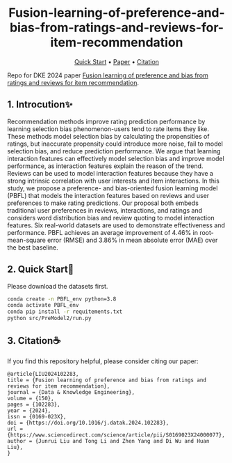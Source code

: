 # 
<h1 align="center">
Fusion-learning-of-preference-and-bias-from-ratings-and-reviews-for-item-recommendation
</h1>

<p align="center">
  <a href="#2-quick-start🚀">Quick Start</a> •
  <a href="https://www.sciencedirect.com/science/article/pii/S0169023X24000077">Paper</a> •
  <a href="#3-citation☕️">Citation</a>
</p>



Repo for DKE 2024 paper [Fusion learning of preference and bias from ratings and reviews for item recommendation](https://www.sciencedirect.com/science/article/pii/S0169023X24000077).



## 1. Introcution✨
Recommendation methods improve rating prediction performance by learning selection bias phenomenon-users tend to rate items they like. These methods model selection bias by calculating the propensities of ratings, but inaccurate propensity could introduce more noise, fail to model selection bias, and reduce prediction performance. We argue that learning interaction features can effectively model selection bias and improve model performance, as interaction features explain the reason of the trend. Reviews can be used to model interaction features because they have a strong intrinsic correlation with user interests and item interactions. In this study, we propose a preference- and bias-oriented fusion learning model (PBFL) that models the interaction features based on reviews and user preferences to make rating predictions. Our proposal both embeds traditional user preferences in reviews, interactions, and ratings and considers word distribution bias and review quoting to model interaction features. Six real-world datasets are used to demonstrate effectiveness and performance. PBFL achieves an average improvement of 4.46% in root-mean-square error (RMSE) and 3.86% in mean absolute error (MAE) over the best baseline.

## 2. Quick Start🚀

Please download the datasets first.

```sh
conda create -n PBFL_env python=3.8
conda activate PBFL_env
conda pip install -r requitements.txt
python src/PreModel2/run.py
```


## 3. Citation☕️

If you find this repository helpful, please consider citing our paper:

```
@article{LIU2024102283,
title = {Fusion learning of preference and bias from ratings and reviews for item recommendation},
journal = {Data & Knowledge Engineering},
volume = {150},
pages = {102283},
year = {2024},
issn = {0169-023X},
doi = {https://doi.org/10.1016/j.datak.2024.102283},
url = {https://www.sciencedirect.com/science/article/pii/S0169023X24000077},
author = {Junrui Liu and Tong Li and Zhen Yang and Di Wu and Huan Liu},
}
```